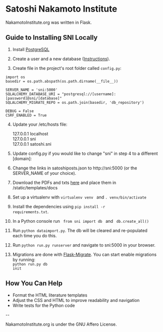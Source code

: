Satoshi Nakamoto Institute
===========

NakamotoInstitute.org was written in Flask. 


## Guide to Installing SNI Locally

1. Install [PostgreSQL](http://www.postgresql.org/)

2. Create a user and a new database ([Instructions](http://killtheyak.com/use-postgresql-with-django-flask/)).

3. Create file in the project's root folder called <code>config.py</code>:

````
import os
basedir = os.path.abspath(os.path.dirname(__file__))

SERVER_NAME = 'sni:5000'
SQLALCHEMY_DATABASE_URI = "postgresql://[username]:[password]@sni/[database]"
SQLALCHEMY_MIGRATE_REPO = os.path.join(basedir, 'db_repository')

DEBUG = False
CSRF_ENABLED = True
````

4. Update your /etc/hosts file:

    127.0.0.1     localhost <br />
    127.0.0.1     sni <br />
    127.0.0.1     satoshi.sni <br />

5. Update config.py if you would like to change "sni" in step 4 to a different [domain]:

6. Change the links in satoshiposts.json to http://sni:5000 (or the SERVER_NAME of your choice).

7. Download the PDFs and txts [here](http://nakamotoinstitute.org/static/docs/sni-docs.zip) and place them in /static/templates/docs

8. Set up a virtualenv with <code>virtualenv venv </code> and <code>. venv/bin/activate </code>

9. Install the dependencies using <code>pip install -r requirements.txt</code>.

10. In a Python console run <code> from sni import db </code> and <code> db.create_all() </code>

11. Run <code>python dataimport.py</code>. The db will be cleared and re-populated each time you do this.

12. Run <code>python run.py runserver</code> and navigate to sni:5000 in your browser.

13. Migrations are done with [Flask-Migrate](http://flask-migrate.readthedocs.org/en/latest/). You can start enable migrations by running:<br /> <code>python run.py db init</code>




## How You Can Help

* Format the HTML literature templates
* Adjust the CSS and HTML to improve readability and navigation
* Write tests for the Python code

--

NakamotoInstitute.org is under the GNU Affero License.
